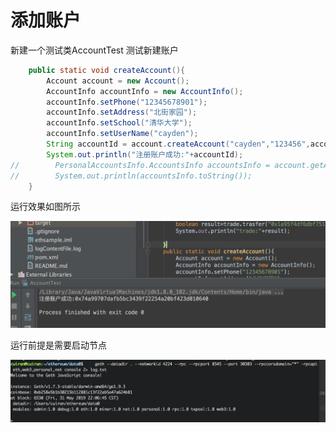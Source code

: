 添加账户
==================
新建一个测试类AccountTest
测试新建账户
```java
    public static void createAccount(){
        Account account = new Account();
        AccountInfo accountInfo = new AccountInfo();
        accountInfo.setPhone("12345678901");
        accountInfo.setAddress("北街家园");
        accountInfo.setSchool("清华大学");
        accountInfo.setUserName("cayden");
        String accountId = account.createAccount("cayden","123456",accountInfo);
        System.out.println("注册账户成功:"+accountId);
//        PersonalAccountsInfo.AccountsInfo accountsInfo = account.getAccountInfo("0xad7bbca86e02e503076b06931e05938e51e49fb9");
//        System.out.println(accountsInfo.toString());
    }
```
运行效果如图所示

<div align=center>

![运行效果如图所示](../images/5e1487951fb9e.png)
</div>



运行前提是需要启动节点

<div align=center>

![启动节点](../images/5e1487b927967.png)
</div>
